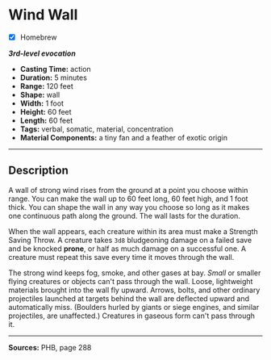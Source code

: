 # Wind Wall
- [x] Homebrew

***3rd-level evocation***
- **Casting Time:** action
- **Duration:** 5 minutes
- **Range:** 120 feet
- **Shape:** wall
- **Width:** 1 foot
- **Height:** 60 feet
- **Length:** 60 feet
- **Tags:** verbal, somatic, material, concentration
- **Material Components:** a tiny fan and a feather of exotic origin

---

## Description
A wall of strong wind rises from the ground at a point you choose within range.
You can make the wall up to 60 feet long, 60 feet high, and 1 foot thick.
You can shape the wall in any way you choose so long as it makes one continuous path along the ground.
The wall lasts for the duration.

When the wall appears, each creature within its area must make a Strength Saving Throw.
A creature takes `3d8` bludgeoning damage on a failed save and be knocked **prone**, or half as much damage on a successful one.
A creature must repeat this save every time it moves through the wall.

The strong wind keeps fog, smoke, and other gases at bay.
*Small* or smaller flying creatures or objects can't pass through the wall.
Loose, lightweight materials brought into the wall fly upward.
Arrows, bolts, and other ordinary projectiles launched at targets behind the wall are deflected upward and automatically miss. (Boulders hurled by giants or siege engines, and similar projectiles, are unaffected.) Creatures in gaseous form can't pass through it.

---

**Sources:** PHB, page 288
